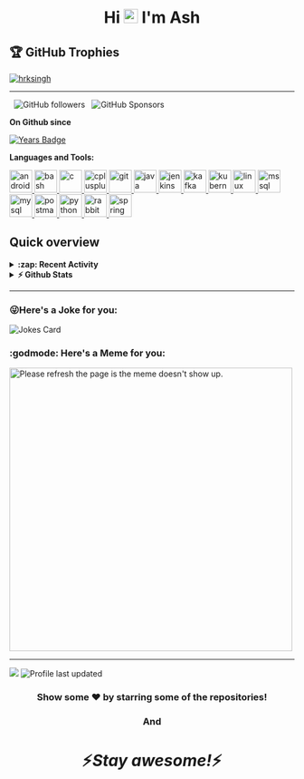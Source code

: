 
<h1 align="center">Hi <img src="https://media.giphy.com/media/hvRJCLFzcasrR4ia7z/giphy.gif" width="25px"> I'm Ash</h1>

## 🏆 GitHub Trophies
<p align="left"> <a href="https://github.com/ryo-ma/github-profile-trophy"><img src="https://github-profile-trophy.vercel.app/?username=hrksingh&theme=darkhub&column=9" alt="hrksingh" /></a> </p>

--- 
&nbsp;
![GitHub followers](https://img.shields.io/github/followers/hrksingh?label=Follow&style=social) &nbsp;
![GitHub Sponsors](https://img.shields.io/github/sponsors/hrksingh?style=social)



**On Github since** 

[![Years Badge](https://badges.pufler.dev/years/hrksingh)](https://badges.pufler.dev)


**Languages and Tools:**  

<p align="left"> <a href="https://developer.android.com" target="_blank"> <img src="https://devicons.github.io/devicon/devicon.git/icons/android/android-original-wordmark.svg" alt="android" width="40" height="40"/> </a> <a href="https://www.gnu.org/software/bash/" target="_blank"> <img src="https://www.vectorlogo.zone/logos/gnu_bash/gnu_bash-icon.svg" alt="bash" width="40" height="40"/> </a> <a href="https://www.cprogramming.com/" target="_blank"> <img src="https://devicons.github.io/devicon/devicon.git/icons/c/c-original.svg" alt="c" width="40" height="40"/> </a> <a href="https://www.w3schools.com/cpp/" target="_blank"> <img src="https://devicons.github.io/devicon/devicon.git/icons/cplusplus/cplusplus-original.svg" alt="cplusplus" width="40" height="40"/> </a> <a href="https://git-scm.com/" target="_blank"> <img src="https://www.vectorlogo.zone/logos/git-scm/git-scm-icon.svg" alt="git" width="40" height="40"/> </a> <a href="https://www.java.com" target="_blank"> <img src="https://devicons.github.io/devicon/devicon.git/icons/java/java-original-wordmark.svg" alt="java" width="40" height="40"/> </a> <a href="https://www.jenkins.io" target="_blank"> <img src="https://www.vectorlogo.zone/logos/jenkins/jenkins-icon.svg" alt="jenkins" width="40" height="40"/> </a> <a href="https://kafka.apache.org/" target="_blank"> <img src="https://www.vectorlogo.zone/logos/apache_kafka/apache_kafka-icon.svg" alt="kafka" width="40" height="40"/> </a> <a href="https://kubernetes.io" target="_blank"> <img src="https://www.vectorlogo.zone/logos/kubernetes/kubernetes-icon.svg" alt="kubernetes" width="40" height="40"/> </a> <a href="https://www.linux.org/" target="_blank"> <img src="https://devicons.github.io/devicon/devicon.git/icons/linux/linux-original.svg" alt="linux" width="40" height="40"/> </a> <a href="https://www.microsoft.com/en-us/sql-server" target="_blank"> <img src="https://cdn.worldvectorlogo.com/logos/microsoft-sql-server.svg" alt="mssql" width="40" height="40"/> </a> <a href="https://www.mysql.com/" target="_blank"> <img src="https://devicons.github.io/devicon/devicon.git/icons/mysql/mysql-original-wordmark.svg" alt="mysql" width="40" height="40"/> </a> <a href="https://postman.com" target="_blank"> <img src="https://www.vectorlogo.zone/logos/getpostman/getpostman-icon.svg" alt="postman" width="40" height="40"/> </a> <a href="https://www.python.org" target="_blank"> <img src="https://devicons.github.io/devicon/devicon.git/icons/python/python-original.svg" alt="python" width="40" height="40"/> </a> <a href="https://www.rabbitmq.com" target="_blank"> <img src="https://www.vectorlogo.zone/logos/rabbitmq/rabbitmq-icon.svg" alt="rabbitMQ" width="40" height="40"/> </a> <a href="https://spring.io/" target="_blank"> <img src="https://www.vectorlogo.zone/logos/springio/springio-icon.svg" alt="spring" width="40" height="40"/> </a> </p>

## Quick overview
<details>	
 <summary><b> :zap: Recent Activity </b></summary>

<!--START_SECTION:activity-->
1. 🎉 Merged PR [#1](https://github.com/hrksingh/Apache-camel-demo/pull/1) in [hrksingh/Apache-camel-demo](https://github.com/hrksingh/Apache-camel-demo)
2. 💪 Opened PR [#1](https://github.com/hrksingh/Apache-camel-demo/pull/1) in [hrksingh/Apache-camel-demo](https://github.com/hrksingh/Apache-camel-demo)
3. ❗️ Closed issue [#4](https://github.com/hrksingh/Spring-boot-microservices-demo/issues/4) in [hrksingh/Spring-boot-microservices-demo](https://github.com/hrksingh/Spring-boot-microservices-demo)
4. 🗣 Commented on [#4](https://github.com/hrksingh/Spring-boot-microservices-demo/issues/4) in [hrksingh/Spring-boot-microservices-demo](https://github.com/hrksingh/Spring-boot-microservices-demo)
5. ❗️ Opened issue [#4](https://github.com/hrksingh/Spring-boot-microservices-demo/issues/4) in [hrksingh/Spring-boot-microservices-demo](https://github.com/hrksingh/Spring-boot-microservices-demo)
<!--END_SECTION:activity-->
</details>	

<details>	
  <summary><b>⚡ Github Stats</b></summary>

[![Repos Badge](https://badges.pufler.dev/repos/hrksingh)](https://badges.pufler.dev) &nbsp;
[![Commits Badge](https://badges.pufler.dev/commits/weekly/hrksingh)](https://badges.pufler.dev)


<p> <img align="center"  src="https://github-readme-stats.vercel.app/api/top-langs/?username=hrksingh&theme=material-palenight&langs_count=10" /><p>
<p><img align="center"  src="https://github-readme-stats.anuraghazra1.vercel.app/api?username=hrksingh&show_icons=true&include_all_commits=true&theme=material-palenight" alt="hrksingh's github stats" /></p>
<p><img align="center" src="https://github-readme-streak-stats.herokuapp.com/?user=hrksingh&theme=dark" alt="hrksingh" /></p>
</details>

---
### 😜Here's a Joke for you:
![Jokes Card](https://readme-jokes.vercel.app/api?bgColor=%23073b4c&textColor=%2306d6a0&aColor=%2306d6a0&borderColor=%2306d6a0)

### :godmode: Here's a Meme for you:
<p><img src='https://random-memer.herokuapp.com/' title="Meme" alt="Please refresh the page is the meme doesn't show up." width="500" height="500"></p>

---
![](https://visitor-badge.glitch.me/badge?page_id=hrksingh.hrksingh) 
![Profile last updated](https://img.shields.io/github/last-commit/hrksingh/hrksingh/main?label=Last%20updated&style=flat)
<div align="center">

### Show some ❤️ by starring some of the repositories!

</div>

<div align="center">

### And

</div>

<h1 align='center'>⚡️<i>Stay awesome!</i>⚡️</h1>

